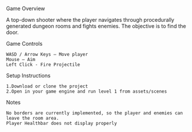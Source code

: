 Game Overview

A top-down shooter where the player navigates through procedurally generated dungeon rooms and fights enemies. The objective is to find the door.

Game Controls

    WASD / Arrow Keys – Move player
    Mouse – Aim 
    Left Click - Fire Projectile
    
Setup Instructions

    1.Download or clone the project
    2.Open in your game engine and run level 1 from assets/scenes

Notes

    No borders are currently implemented, so the player and enemies can leave the room area.
    Player Healthbar does not display properly
